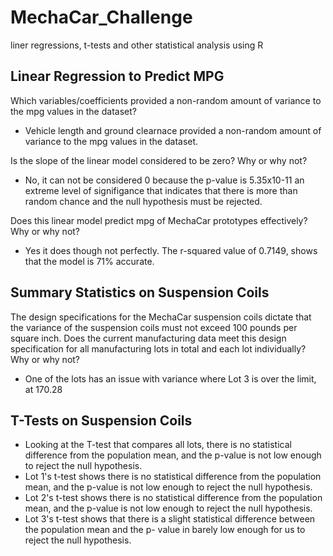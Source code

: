 # MechaCar_Challenge
liner regressions, t-tests and other statistical analysis using R


## Linear Regression to Predict MPG
Which variables/coefficients provided a non-random amount of variance to the mpg values in the dataset?
- Vehicle length and ground clearnace provided a non-random amount of variance to the mpg values in the dataset.

Is the slope of the linear model considered to be zero? Why or why not?
- No, it can not be considered 0 because the p-value is 5.35x10-11 an extreme level of signifigance that indicates that there is more than random chance and the null hypothesis must be rejected.

Does this linear model predict mpg of MechaCar prototypes effectively? Why or why not?
- Yes it does though not perfectly. The r-squared value of 0.7149, shows that the model is 71% accurate.

## Summary Statistics on Suspension Coils
The design specifications for the MechaCar suspension coils dictate that the variance of the suspension coils must not exceed 100 pounds per square inch. Does the current manufacturing data meet this design specification for all manufacturing lots in total and each lot individually? Why or why not?
- One of the lots has an issue with variance where Lot 3 is over the limit, at 170.28

## T-Tests on Suspension Coils
- Looking at the T-test that compares all lots, there is no statistical difference from the population mean, and the p-value is not low enough to reject the null hypothesis.
- Lot 1's t-test shows there is no statistical difference from the population mean, and the p-value is not low enough to reject the null hypothesis.
- Lot 2's t-test shows there is no statistical difference from the population mean, and the p-value is not low enough to reject the null hypothesis.
- Lot 3's t-test shows that there is a slight statistical difference between the population mean and the p- value in barely low enough for us to reject the null hypothesis. 


